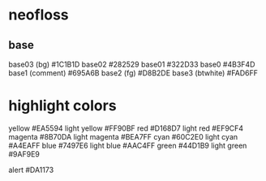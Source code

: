 # neofloss

## base

base03 (bg)       #1C1B1D
base02            #282529
base01            #322D33
base0             #4B3F4D
base1  (comment)  #695A6B
base2  (fg)       #D8B2DE
base3  (btwhite)  #FAD6FF

# highlight colors

yellow            #EA5594
  light yellow      #FF90BF
red               #D168D7
  light red         #EF9CF4
magenta           #8B70DA
  light magenta     #BEA7FF
cyan              #60C2E0
  light cyan        #A4EAFF
blue              #7497E6
  light blue        #AAC4FF
green             #44D1B9
  light green       #9AF9E9

alert             #DA1173